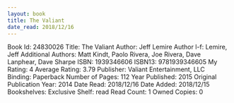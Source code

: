 ```yaml
---
layout: book
title: The Valiant
date_read: 2018/12/16
---
```


Book Id: 24830026
Title: The Valiant
Author: Jeff Lemire
Author l-f: Lemire, Jeff
Additional Authors: Matt Kindt, Paolo Rivera, Joe Rivera, Dave Lanphear, Dave Sharpe
ISBN: 1939346606
ISBN13: 9781939346605
My Rating: 4
Average Rating: 3.79
Publisher: Valiant Entertainment, LLC
Binding: Paperback
Number of Pages: 112
Year Published: 2015
Original Publication Year: 2014
Date Read: 2018/12/16
Date Added: 2018/12/15
Bookshelves: 
Exclusive Shelf: read
Read Count: 1
Owned Copies: 0

